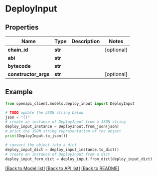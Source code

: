 # DeployInput


## Properties

Name | Type | Description | Notes
------------ | ------------- | ------------- | -------------
**chain_id** | **str** |  | [optional] 
**abi** | **str** |  | 
**bytecode** | **str** |  | 
**constructor_args** | **str** |  | [optional] 

## Example

```python
from openapi_client.models.deploy_input import DeployInput

# TODO update the JSON string below
json = "{}"
# create an instance of DeployInput from a JSON string
deploy_input_instance = DeployInput.from_json(json)
# print the JSON string representation of the object
print(DeployInput.to_json())

# convert the object into a dict
deploy_input_dict = deploy_input_instance.to_dict()
# create an instance of DeployInput from a dict
deploy_input_form_dict = deploy_input.from_dict(deploy_input_dict)
```
[[Back to Model list]](../README.md#documentation-for-models) [[Back to API list]](../README.md#documentation-for-api-endpoints) [[Back to README]](../README.md)


